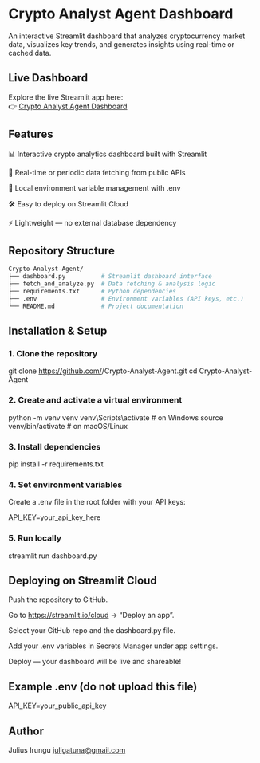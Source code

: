 # Crypto Analyst Agent Dashboard

An interactive Streamlit dashboard that analyzes cryptocurrency market data, visualizes key trends, and generates insights using real-time or cached data.

## Live Dashboard

Explore the live Streamlit app here:  
👉 [Crypto Analyst Agent Dashboard](https://crypto-analyst-agent-dashboard.streamlit.app/)

## Features

📊 Interactive crypto analytics dashboard built with Streamlit

🧠 Real-time or periodic data fetching from public APIs

💾 Local environment variable management with .env

🛠️ Easy to deploy on Streamlit Cloud

⚡ Lightweight — no external database dependency

## Repository Structure
```bash
Crypto-Analyst-Agent/
├── dashboard.py          # Streamlit dashboard interface
├── fetch_and_analyze.py  # Data fetching & analysis logic
├── requirements.txt      # Python dependencies
├── .env                  # Environment variables (API keys, etc.)
└── README.md             # Project documentation
```
## Installation & Setup
### 1. Clone the repository
git clone https://github.com/<your-username>/Crypto-Analyst-Agent.git
cd Crypto-Analyst-Agent

### 2. Create and activate a virtual environment
python -m venv venv
venv\Scripts\activate  # on Windows
source venv/bin/activate  # on macOS/Linux

### 3. Install dependencies
pip install -r requirements.txt

### 4. Set environment variables

Create a .env file in the root folder with your API keys:

API_KEY=your_api_key_here

### 5. Run locally
streamlit run dashboard.py

## Deploying on Streamlit Cloud

Push the repository to GitHub.

Go to https://streamlit.io/cloud
 → “Deploy an app”.

Select your GitHub repo and the dashboard.py file.

Add your .env variables in Secrets Manager under app settings.

Deploy — your dashboard will be live and shareable!

## Example .env (do not upload this file)
API_KEY=your_public_api_key

## Author
Julius Irungu
juligatuna@gmail.com
